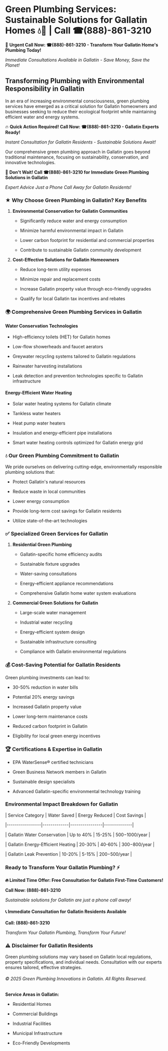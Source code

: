# Green Plumbing Services: Sustainable Solutions for Gallatin Homes 💧🌿 | Call ☎(888)-861-3210

🚨 **Urgent Call Now: ☎(888)-861-3210 - Transform Your Gallatin Home's Plumbing Today!**
*Immediate Consultations Available in Gallatin - Save Money, Save the Planet!*

## Transforming Plumbing with Environmental Responsibility in Gallatin

In an era of increasing environmental consciousness, green plumbing services have emerged as a critical solution for Gallatin homeowners and businesses seeking to reduce their ecological footprint while maintaining efficient water and energy systems. 

🔥 **Quick Action Required! Call Now: ☎(888)-861-3210 - Gallatin Experts Ready!**
*Instant Consultation for Gallatin Residents - Sustainable Solutions Await!*

Our comprehensive green plumbing approach in Gallatin goes beyond traditional maintenance, focusing on sustainability, conservation, and innovative technologies.

🚨 **Don't Wait! Call ☎(888)-861-3210 for Immediate Green Plumbing Solutions in Gallatin**
*Expert Advice Just a Phone Call Away for Gallatin Residents!*

### ★ Why Choose Green Plumbing in Gallatin? Key Benefits

1. **Environmental Conservation for Gallatin Communities** 
   - Significantly reduce water and energy consumption
   - Minimize harmful environmental impact in Gallatin
   - Lower carbon footprint for residential and commercial properties
   - Contribute to sustainable Gallatin community development

2. **Cost-Effective Solutions for Gallatin Homeowners** 
   - Reduce long-term utility expenses
   - Minimize repair and replacement costs
   - Increase Gallatin property value through eco-friendly upgrades
   - Qualify for local Gallatin tax incentives and rebates

### 🌍 Comprehensive Green Plumbing Services in Gallatin

#### Water Conservation Technologies
- High-efficiency toilets (HET) for Gallatin homes
- Low-flow showerheads and faucet aerators
- Greywater recycling systems tailored to Gallatin regulations
- Rainwater harvesting installations
- Leak detection and prevention technologies specific to Gallatin infrastructure

#### Energy-Efficient Water Heating
- Solar water heating systems for Gallatin climate
- Tankless water heaters
- Heat pump water heaters
- Insulation and energy-efficient pipe installations
- Smart water heating controls optimized for Gallatin energy grid

### 💧 Our Green Plumbing Commitment to Gallatin

We pride ourselves on delivering cutting-edge, environmentally responsible plumbing solutions that:
- Protect Gallatin's natural resources
- Reduce waste in local communities
- Lower energy consumption
- Provide long-term cost savings for Gallatin residents
- Utilize state-of-the-art technologies

### ✅ Specialized Green Services for Gallatin

1. **Residential Green Plumbing**
   - Gallatin-specific home efficiency audits
   - Sustainable fixture upgrades
   - Water-saving consultations
   - Energy-efficient appliance recommendations
   - Comprehensive Gallatin home water system evaluations

2. **Commercial Green Solutions for Gallatin**
   - Large-scale water management
   - Industrial water recycling
   - Energy-efficient system design
   - Sustainable infrastructure consulting
   - Compliance with Gallatin environmental regulations

### 💰 Cost-Saving Potential for Gallatin Residents

Green plumbing investments can lead to:
- 30-50% reduction in water bills
- Potential 20% energy savings
- Increased Gallatin property value
- Lower long-term maintenance costs
- Reduced carbon footprint in Gallatin
- Eligibility for local green energy incentives

### 🏆 Certifications & Expertise in Gallatin

- EPA WaterSense® certified technicians
- Green Business Network members in Gallatin
- Sustainable design specialists
- Advanced Gallatin-specific environmental technology training

### Environmental Impact Breakdown for Gallatin

| Service Category | Water Saved | Energy Reduced | Cost Savings |
|-----------------|-------------|----------------|--------------|
| Gallatin Water Conservation | Up to 40% | 15-25% | $500-$1000/year |
| Gallatin Energy-Efficient Heating | 20-30% | 40-60% | $300-$800/year |
| Gallatin Leak Prevention | 10-20% | 5-15% | $200-$500/year |

### Ready to Transform Your Gallatin Plumbing? ⚡

**🔥 Limited Time Offer: Free Consultation for Gallatin First-Time Customers!**

**Call Now: (888)-861-3210**
*Sustainable solutions for Gallatin are just a phone call away!*

#### 📞 Immediate Consultation for Gallatin Residents Available

**Call: (888)-861-3210**
*Transform Your Gallatin Plumbing, Transform Your Future!*

### ⚠️ Disclaimer for Gallatin Residents

Green plumbing solutions may vary based on Gallatin local regulations, property specifications, and individual needs. Consultation with our experts ensures tailored, effective strategies.

###### © 2025 Green Plumbing Innovations in Gallatin. All Rights Reserved.

**Service Areas in Gallatin:** 
- Residential Homes
- Commercial Buildings
- Industrial Facilities
- Municipal Infrastructure
- Eco-Friendly Developments